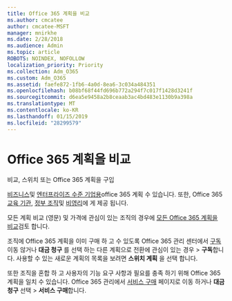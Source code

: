 ```yaml
---
title: Office 365 계획을 비교
ms.author: cmcatee
author: cmcatee-MSFT
manager: mnirkhe
ms.date: 2/28/2018
ms.audience: Admin
ms.topic: article
ROBOTS: NOINDEX, NOFOLLOW
localization_priority: Priority
ms.collection: Adm_O365
ms.custom: Adm_O365
ms.assetid: faefe872-1fb6-4a0d-8ea6-3c034a484351
ms.openlocfilehash: b08bf68f44fd696b772a294f7c017f1428d3241f
ms.sourcegitcommit: d6ea5e9458a2b8ceaab3ac4bd483e1130b9a398a
ms.translationtype: MT
ms.contentlocale: ko-KR
ms.lasthandoff: 01/15/2019
ms.locfileid: "28299579"
---
```

# <a name="compare-office-365-plans"></a>Office 365 계획을 비교

비교, 스위치 또는 Office 365 계획을 구입
  
[비즈니스](https://products.office.com/en-us/compare-all-microsoft-office-products?tab=2)및 [엔터프라이즈 수준 기업용](https://products.office.com/en-us/business/compare-more-office-365-for-business-plans)office 365 계획 수 있습니다. 또한, Office 365 [교육 기관](https://products.office.com/en-us/academic/compare-office-365-education-plans), [정부 조직](https://products.office.com/en-us/government/compare-office-365-government-plans)및 [비영리](https://products.office.com/en-us/nonprofit/office-365-nonprofit-plans-and-pricing?tab=1)에 게 제공 됩니다.
  
모든 계획 비교 (영문) 및 가격에 관심이 있는 조직의 경우에 [모든 Office 365 계획을 비교](https://products.office.com/en-us/business/compare-more-office-365-for-business-plans)검토 합니다.
  
조직에 Office 365 계획을 이미 구매 하 고 수 있도록 Office 365 관리 센터에서 [구독](https://go.microsoft.com/fwlink/p/?linkid=842054)이동 않거나 **대금 청구** 를 선택 하는 다른 계획으로 전환에 관심이 있는 경우 \> **구독**합니다. 사용할 수 있는 새로운 계획의 목록을 보려면 **스위치 계획** 을 선택 합니다. 
  
또한 조직을 혼합 하 고 사용자의 기능 요구 사항과 필요를 충족 하기 위해 Office 365 계획을 일치 수 있습니다. Office 365 관리에서 [서비스 구매](https://go.microsoft.com/fwlink/p/?linkid=868433) 페이지로 이동 하거나 **대금 청구** 선택 \> **서비스 구매**합니다.
  

